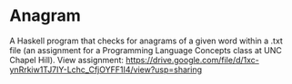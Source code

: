 # Anagram
A Haskell program that checks for anagrams of a given word within a .txt file (an assignment for a Programming Language Concepts class at UNC Chapel Hill).
View assignment: https://drive.google.com/file/d/1xc-ynRrkiw1TJ7IY-Lchc_CfjOYFF1I4/view?usp=sharing
